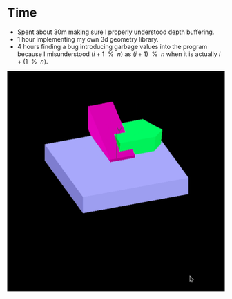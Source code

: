 # Time

- Spent about 30m making sure I properly understood depth buffering.
- 1 hour implementing my own 3d geometry library.
- 4 hours finding a bug introducing garbage values into the program
because I misunderstood $(i + 1 ~~\%~~ n)$ as $(i + 1) ~~\%~~ n$ when
it is actually $i + (1 ~~\%~~ n)$.

![](./solids.gif)